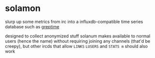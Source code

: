 # solamon

slurp up some metrics from irc into a influxdb-compatible time series
database such as [greptime](https://docs.greptime.com/)

designed to collect anonymized stuff solanum makes available to normal
users (hence the name) without requiring joining any channels (that'd
be creepy), but other ircds that allow `LINKS` `LUSERS` and `STATS m`
should also work

